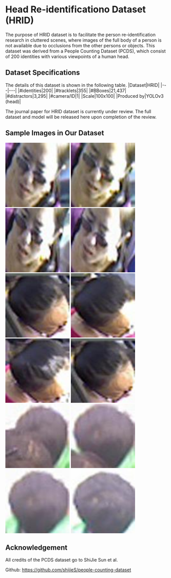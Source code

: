 # Head Re-identificationo Dataset (HRID)
The purpose of HRID dataset is to facilitate the person re-identification research in cluttered scenes, where images of the full body of a person is not available due to occlusions from the other persons or objects. This dataset was derived from a People Counting Dataset (PCDS), which consist of 200 identities with various viewpoints of a human head.

## Dataset Specifications
The details of this dataset is shown in the following table.
|Dataset|HRID|
|---|---|
|#identities|200|
|#tracklets|355|
|#BBoxes|21,437|
|#distractors|3,295|
|#camera/ID|1|
|Scale|100x100|
|Produced by|YOLOv3 (head)|

The journal paper for HRID dataset is currently under review. The full dataset and model will be released here upon completion of the review.

## Sample Images in Our Dataset
<img src="/images/0011C1T0001F004.jpg" width="200"> <img src="/images/0011C1T0001F005.jpg" width="200"> <img src="/images/0011C1T0001F006.jpg" width="200"> <img src="/images/0011C1T0001F007.jpg" width="200"> <img src="/images/0015C1T0001F005.jpg" width="200"> <img src="/images/0015C1T0001F006.jpg" width="200"> <img src="/images/0015C1T0001F007.jpg" width="200"> <img src="/images/0015C1T0001F005.jpg" width="200"> <img src="/images/0073C1T0003F001.jpg" width="200"> <img src="/images/0073C1T0003F002.jpg" width="200"> <img src="/images/0073C1T0003F003.jpg" width="200"> <img src="/images/0073C1T0003F004.jpg" width="200">


## Acknowledgement
All credits of the PCDS dataset go to ShiJie Sun et al.

Github: https://github.com/shijieS/people-counting-dataset
